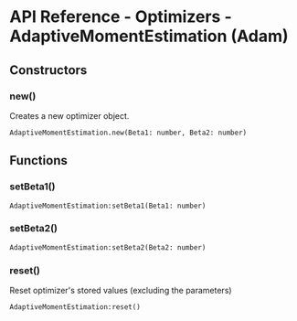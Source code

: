 # API Reference - Optimizers - AdaptiveMomentEstimation (Adam)

## Constructors

### new()

Creates a new optimizer object.

```
AdaptiveMomentEstimation.new(Beta1: number, Beta2: number)
```

## Functions

### setBeta1()

```
AdaptiveMomentEstimation:setBeta1(Beta1: number)
```
### setBeta2()

```
AdaptiveMomentEstimation:setBeta2(Beta2: number)
```

### reset()

Reset optimizer's stored values (excluding the parameters)

```
AdaptiveMomentEstimation:reset()
```



